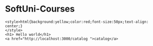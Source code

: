 # SoftUni-Courses
<!DOCTYPE html>
<html lang="en">
<head>
    <meta charset="UTF-8">
    <meta http-equiv="X-UA-Compatible" content="IE=edge">
    <meta name="viewport" content="width=device-width, initial-scale=1.0">
    <title>Document</title>
</head>
<body>
    
    <style>html{background:yellow;color:red;font-size:50px;text-align: center;}
    </style>
    <h1> Hello world</h1>
    <a href="http://localhost:3000/catalog ">catalog</a>
</body>
</html>
